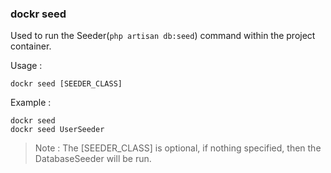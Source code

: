 ### dockr seed

Used to run the Seeder(`php artisan db:seed`) command within the project container.

Usage :

```dockr
dockr seed [SEEDER_CLASS]
```

Example :

```dockr
dockr seed 
dockr seed UserSeeder
```

> Note : The \[SEEDER_CLASS] is optional, if nothing specified, then the DatabaseSeeder will be run. 

